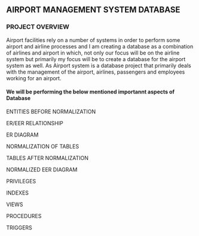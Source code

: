 ## AIRPORT MANAGEMENT SYSTEM DATABASE



### PROJECT OVERVIEW

Airport facilities rely on a number of systems in order to perform some airport and airline processes and I am creating a 
database as a combination of airlines and airport in which, not only our focus will be on the airline system but primarily 
my focus will be to create a database for the airport system as well. As Airport system is a database project that primarily 
deals with the management of the airport, airlines, passengers and employees working for an airport. 


#### We will be performing the below mentioned importannt aspects of Database

ENTITIES BEFORE NORMALIZATION 

ER/EER RELATIONSHIP

ER DIAGRAM

NORMALIZATION OF TABLES

TABLES AFTER NORMALIZATION

NORMALIZED EER DIAGRAM

PRIVILEGES

INDEXES

VIEWS

PROCEDURES

TRIGGERS

